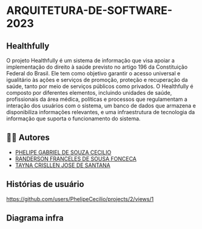 # ARQUITETURA-DE-SOFTWARE-2023
## Healthfully

O projeto Healthfully é um sistema de informação que visa apoiar a implementação do direito à saúde previsto no artigo 196 da Constituição Federal do Brasil. Ele tem como objetivo garantir o acesso universal e igualitário às ações e serviços de promoção, proteção e recuperação da saúde, tanto por meio de serviços públicos como privados.
O Healthfully é composto por diferentes elementos, incluindo unidades de saúde, profissionais da área médica, políticas e processos que regulamentam a interação dos usuários com o sistema, um banco de dados que armazena e disponibiliza informações relevantes, e uma infraestrutura de tecnologia da informação que suporta o funcionamento do sistema.

## 👨‍💻 Autores

* [PHELIPE GABRIEL DE SOUZA CECILIO](https://github.com/PhelipeCecilio)
* [RANDERSON FRANCELES DE SOUSA FONCECA](https://github.com/RandersonF)
* [TAYNA CRISLLEN JOSE DE SANTANA](https://github.com/taynasantana)
  
## Histórias de usuário

https://github.com/users/PhelipeCecilio/projects/2/views/1

## Diagrama infra
